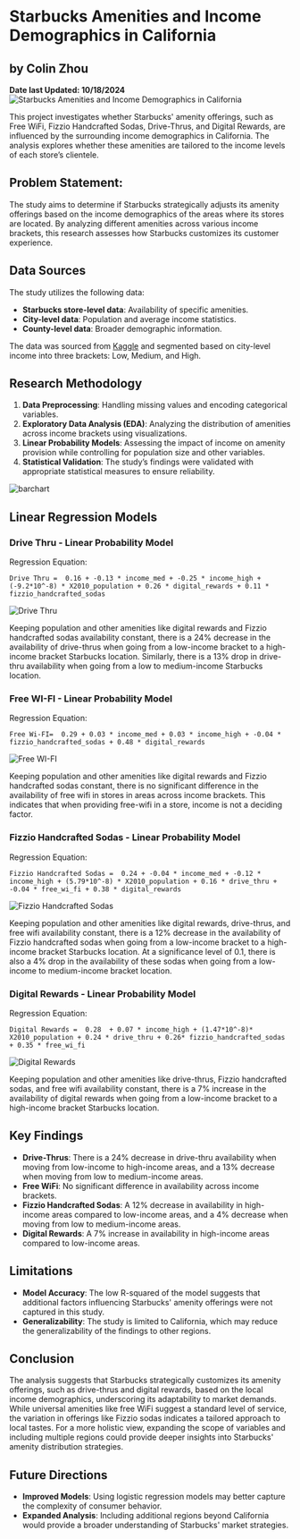 # Starbucks Amenities and Income Demographics in California
## by Colin Zhou
**Date last Updated: 10/18/2024**
![Starbucks Amenities and Income Demographics in California](https://private-user-images.githubusercontent.com/125409693/377962332-6f326163-f099-4309-af0c-c9e79a51f413.jpg?jwt=eyJhbGciOiJIUzI1NiIsInR5cCI6IkpXVCJ9.eyJpc3MiOiJnaXRodWIuY29tIiwiYXVkIjoicmF3LmdpdGh1YnVzZXJjb250ZW50LmNvbSIsImtleSI6ImtleTUiLCJleHAiOjE3MjkyNzM5MjMsIm5iZiI6MTcyOTI3MzYyMywicGF0aCI6Ii8xMjU0MDk2OTMvMzc3OTYyMzMyLTZmMzI2MTYzLWYwOTktNDMwOS1hZjBjLWM5ZTc5YTUxZjQxMy5qcGc_WC1BbXotQWxnb3JpdGhtPUFXUzQtSE1BQy1TSEEyNTYmWC1BbXotQ3JlZGVudGlhbD1BS0lBVkNPRFlMU0E1M1BRSzRaQSUyRjIwMjQxMDE4JTJGdXMtZWFzdC0xJTJGczMlMkZhd3M0X3JlcXVlc3QmWC1BbXotRGF0ZT0yMDI0MTAxOFQxNzQ3MDNaJlgtQW16LUV4cGlyZXM9MzAwJlgtQW16LVNpZ25hdHVyZT1iNmQyNDg4YjllNzgwYWI0YTFmNDhkMWQ2MjE5ZjNkYjk0ZTVmYTI1M2VkMjgzYTdhYzM0ODE4MzcxNjg4NWUwJlgtQW16LVNpZ25lZEhlYWRlcnM9aG9zdCJ9.AOgswB_xABriqfqb-2aRYVa5imKhBXKAP6SiP8LI-1I)

This project investigates whether Starbucks' amenity offerings, such as Free WiFi, Fizzio Handcrafted Sodas, Drive-Thrus, and Digital Rewards, are influenced by the surrounding income demographics in California. The analysis explores whether these amenities are tailored to the income levels of each store’s clientele.


## Problem Statement:

The study aims to determine if Starbucks strategically adjusts its amenity offerings based on the income demographics of the areas where its stores are located. By analyzing different amenities across various income brackets, this research assesses how Starbucks customizes its customer experience.

## Data Sources
The study utilizes the following data:

- **Starbucks store-level data**: Availability of specific amenities.
- **City-level data**: Population and average income statistics.
- **County-level data**: Broader demographic information.

The data was sourced from [Kaggle](https://www.kaggle.com/datasets/mexwell/starbucks-worldwide-and-california) and segmented based on city-level income into three brackets: Low, Medium, and High.

## Research Methodology
1. **Data Preprocessing**: Handling missing values and encoding categorical variables.
2. **Exploratory Data Analysis (EDA)**: Analyzing the distribution of amenities across income brackets using visualizations.
3. **Linear Probability Models**: Assessing the impact of income on amenity provision while controlling for population size and other variables.
4. **Statistical Validation**: The study’s findings were validated with appropriate statistical measures to ensure reliability.

![barchart](https://private-user-images.githubusercontent.com/125409693/377967800-ec4bf5cd-5850-4b53-b21c-4b1a88a78f4c.png?jwt=eyJhbGciOiJIUzI1NiIsInR5cCI6IkpXVCJ9.eyJpc3MiOiJnaXRodWIuY29tIiwiYXVkIjoicmF3LmdpdGh1YnVzZXJjb250ZW50LmNvbSIsImtleSI6ImtleTUiLCJleHAiOjE3MjkyNzQ4NTMsIm5iZiI6MTcyOTI3NDU1MywicGF0aCI6Ii8xMjU0MDk2OTMvMzc3OTY3ODAwLWVjNGJmNWNkLTU4NTAtNGI1My1iMjFjLTRiMWE4OGE3OGY0Yy5wbmc_WC1BbXotQWxnb3JpdGhtPUFXUzQtSE1BQy1TSEEyNTYmWC1BbXotQ3JlZGVudGlhbD1BS0lBVkNPRFlMU0E1M1BRSzRaQSUyRjIwMjQxMDE4JTJGdXMtZWFzdC0xJTJGczMlMkZhd3M0X3JlcXVlc3QmWC1BbXotRGF0ZT0yMDI0MTAxOFQxODAyMzNaJlgtQW16LUV4cGlyZXM9MzAwJlgtQW16LVNpZ25hdHVyZT00NmFhMTMyZmFiODM3YmRjYjMxNmMxNWZlNzdhMDJmYTIzZTllYmY0N2ZmMTFiMTcxYTFmNzk4YzM5Mzk4MWM2JlgtQW16LVNpZ25lZEhlYWRlcnM9aG9zdCJ9.8glTS4yEVBw6e1TWxOojX0I9JI81m_2cmkbGW-k5TlQ)

## Linear Regression Models
### Drive Thru - Linear Probability Model

Regression Equation: 
~~~~~
Drive Thru =  0.16 + -0.13 * income_med + -0.25 * income_high + (-9.2*10^-8) * X2010_population + 0.26 * digital_rewards + 0.11 * fizzio_handcrafted_sodas
~~~~~
![Drive Thru](https://private-user-images.githubusercontent.com/125409693/377969593-248c5e20-098b-4afe-a823-2cc05230b77d.png?jwt=eyJhbGciOiJIUzI1NiIsInR5cCI6IkpXVCJ9.eyJpc3MiOiJnaXRodWIuY29tIiwiYXVkIjoicmF3LmdpdGh1YnVzZXJjb250ZW50LmNvbSIsImtleSI6ImtleTUiLCJleHAiOjE3MjkyNzUyNzUsIm5iZiI6MTcyOTI3NDk3NSwicGF0aCI6Ii8xMjU0MDk2OTMvMzc3OTY5NTkzLTI0OGM1ZTIwLTA5OGItNGFmZS1hODIzLTJjYzA1MjMwYjc3ZC5wbmc_WC1BbXotQWxnb3JpdGhtPUFXUzQtSE1BQy1TSEEyNTYmWC1BbXotQ3JlZGVudGlhbD1BS0lBVkNPRFlMU0E1M1BRSzRaQSUyRjIwMjQxMDE4JTJGdXMtZWFzdC0xJTJGczMlMkZhd3M0X3JlcXVlc3QmWC1BbXotRGF0ZT0yMDI0MTAxOFQxODA5MzVaJlgtQW16LUV4cGlyZXM9MzAwJlgtQW16LVNpZ25hdHVyZT1mMWQ2NTY0NDUxZTcxYjlmODY2OTI2NjVlNWY5YmI4YmQ3NjQxZDg4YjM3YzczN2JkZjEwNzRiMzc2MTk5ODBjJlgtQW16LVNpZ25lZEhlYWRlcnM9aG9zdCJ9.d5IRb8WToSZSCrr4NrNFCsAqx7xDCXMOfesh0hm4MH4)

Keeping population and other amenities like digital rewards and Fizzio handcrafted sodas availability constant, there is a 24% decrease in the availability of drive-thrus when going from a low-income bracket to a high-income bracket Starbucks location. Similarly, there is a 13% drop in drive-thru availability when going from a low to medium-income Starbucks location.

### Free WI-FI - Linear Probability Model

Regression Equation: 
~~~~~
Free Wi-FI=  0.29 + 0.03 * income_med + 0.03 * income_high + -0.04 * fizzio_handcrafted_sodas + 0.48 * digital_rewards
~~~~~
![Free WI-FI](https://private-user-images.githubusercontent.com/125409693/377969652-833d514e-214f-4de2-a3a3-625e3f31d832.png?jwt=eyJhbGciOiJIUzI1NiIsInR5cCI6IkpXVCJ9.eyJpc3MiOiJnaXRodWIuY29tIiwiYXVkIjoicmF3LmdpdGh1YnVzZXJjb250ZW50LmNvbSIsImtleSI6ImtleTUiLCJleHAiOjE3MjkyNzUyNzUsIm5iZiI6MTcyOTI3NDk3NSwicGF0aCI6Ii8xMjU0MDk2OTMvMzc3OTY5NjUyLTgzM2Q1MTRlLTIxNGYtNGRlMi1hM2EzLTYyNWUzZjMxZDgzMi5wbmc_WC1BbXotQWxnb3JpdGhtPUFXUzQtSE1BQy1TSEEyNTYmWC1BbXotQ3JlZGVudGlhbD1BS0lBVkNPRFlMU0E1M1BRSzRaQSUyRjIwMjQxMDE4JTJGdXMtZWFzdC0xJTJGczMlMkZhd3M0X3JlcXVlc3QmWC1BbXotRGF0ZT0yMDI0MTAxOFQxODA5MzVaJlgtQW16LUV4cGlyZXM9MzAwJlgtQW16LVNpZ25hdHVyZT03MjMyZjU4MDExYzAyYjk2ZTJhMGJjNWUzNTcwOGY4NDEwMWI1ZGU5ZDViNDlkOWZlMDhiNGFjZjg1ZTMyOTVhJlgtQW16LVNpZ25lZEhlYWRlcnM9aG9zdCJ9.5WQvWMB01OQ3t7dlHErHK9VI88-KhRECnbN4E4xIYio)

Keeping population and other amenities like digital rewards and Fizzio handcrafted sodas constant, there is no significant difference in the availability of free wifi in stores in areas across income brackets. This indicates that when providing free-wifi in a store, income is not a deciding factor.

### Fizzio Handcrafted Sodas - Linear Probability Model

Regression Equation: 
~~~~~
Fizzio Handcrafted Sodas =  0.24 + -0.04 * income_med + -0.12 * income_high + (5.79*10^-8) * X2010_population + 0.16 * drive_thru + -0.04 * free_wi_fi + 0.38 * digital_rewards
~~~~~
![Fizzio Handcrafted Sodas](https://private-user-images.githubusercontent.com/125409693/377969684-148c8d6f-eea2-416f-8da4-1cc3e28e79a7.png?jwt=eyJhbGciOiJIUzI1NiIsInR5cCI6IkpXVCJ9.eyJpc3MiOiJnaXRodWIuY29tIiwiYXVkIjoicmF3LmdpdGh1YnVzZXJjb250ZW50LmNvbSIsImtleSI6ImtleTUiLCJleHAiOjE3MjkyNzUyNzUsIm5iZiI6MTcyOTI3NDk3NSwicGF0aCI6Ii8xMjU0MDk2OTMvMzc3OTY5Njg0LTE0OGM4ZDZmLWVlYTItNDE2Zi04ZGE0LTFjYzNlMjhlNzlhNy5wbmc_WC1BbXotQWxnb3JpdGhtPUFXUzQtSE1BQy1TSEEyNTYmWC1BbXotQ3JlZGVudGlhbD1BS0lBVkNPRFlMU0E1M1BRSzRaQSUyRjIwMjQxMDE4JTJGdXMtZWFzdC0xJTJGczMlMkZhd3M0X3JlcXVlc3QmWC1BbXotRGF0ZT0yMDI0MTAxOFQxODA5MzVaJlgtQW16LUV4cGlyZXM9MzAwJlgtQW16LVNpZ25hdHVyZT04YzdmN2E2Y2RlN2E5ZWIzNWI5MTMyMDYxNDY3NzFiNzQwNmU1ODdhYzRmODY0NzA4YWVmYTU5MjZkNjMxYWJkJlgtQW16LVNpZ25lZEhlYWRlcnM9aG9zdCJ9.IKpBMUzA8t-dtCg-eSR-VLanlPqxOsjSP6bRaYL0Ix8)

Keeping population and other amenities like digital rewards, drive-thrus, and free wifi availability constant, there is a 12% decrease in the availability of Fizzio handcrafted sodas when going from a low-income bracket to a high-income bracket Starbucks location. At a significance level of 0.1, there is also a 4% drop in the availability of these sodas when going from a low-income to medium-income bracket location.

### Digital Rewards - Linear Probability Model

Regression Equation: 
~~~~~
Digital Rewards =  0.28  + 0.07 * income_high + (1.47*10^-8)* X2010_population + 0.24 * drive_thru + 0.26* fizzio_handcrafted_sodas + 0.35 * free_wi_fi
~~~~~
![Digital Rewards](https://private-user-images.githubusercontent.com/125409693/377970475-5c333f74-9621-4a54-973f-8e4881e944bf.png?jwt=eyJhbGciOiJIUzI1NiIsInR5cCI6IkpXVCJ9.eyJpc3MiOiJnaXRodWIuY29tIiwiYXVkIjoicmF3LmdpdGh1YnVzZXJjb250ZW50LmNvbSIsImtleSI6ImtleTUiLCJleHAiOjE3MjkyNzU0NTcsIm5iZiI6MTcyOTI3NTE1NywicGF0aCI6Ii8xMjU0MDk2OTMvMzc3OTcwNDc1LTVjMzMzZjc0LTk2MjEtNGE1NC05NzNmLThlNDg4MWU5NDRiZi5wbmc_WC1BbXotQWxnb3JpdGhtPUFXUzQtSE1BQy1TSEEyNTYmWC1BbXotQ3JlZGVudGlhbD1BS0lBVkNPRFlMU0E1M1BRSzRaQSUyRjIwMjQxMDE4JTJGdXMtZWFzdC0xJTJGczMlMkZhd3M0X3JlcXVlc3QmWC1BbXotRGF0ZT0yMDI0MTAxOFQxODEyMzdaJlgtQW16LUV4cGlyZXM9MzAwJlgtQW16LVNpZ25hdHVyZT1lN2IwZjEwMTY0MDZkMzMwYjU0M2FjYzVmMTU0NjJhODIwYWY0NWUxNDMxMmFlNTRkOGI0YjMxMzQyMDFmMThjJlgtQW16LVNpZ25lZEhlYWRlcnM9aG9zdCJ9.DYwrP25LXxHNzKaBk9AWgI8EBSnMZLyCRQ01nBe0kV4)

Keeping population and other amenities like drive-thrus, Fizzio handcrafted sodas, and free wifi availability constant, there is a 7% increase in the availability of digital rewards when going from a low-income bracket to a high-income bracket Starbucks location.


## Key Findings
- **Drive-Thrus**: There is a 24% decrease in drive-thru availability when moving from low-income to high-income areas, and a 13% decrease when moving from low to medium-income areas.
- **Free WiFi**: No significant difference in availability across income brackets.
- **Fizzio Handcrafted Sodas**: A 12% decrease in availability in high-income areas compared to low-income areas, and a 4% decrease when moving from low to medium-income areas.
- **Digital Rewards**: A 7% increase in availability in high-income areas compared to low-income areas.

## Limitations
- **Model Accuracy**: The low R-squared of the model suggests that additional factors influencing Starbucks' amenity offerings were not captured in this study.
- **Generalizability**: The study is limited to California, which may reduce the generalizability of the findings to other regions.

## Conclusion
The analysis suggests that Starbucks strategically customizes its amenity offerings, such as drive-thrus and digital rewards, based on the local income demographics, underscoring its adaptability to market demands. While universal amenities like free WiFi suggest a standard level of service, the variation in offerings like Fizzio sodas indicates a tailored approach to local tastes. For a more holistic view, expanding the scope of variables and including multiple regions could provide deeper insights into Starbucks' amenity distribution strategies.

## Future Directions
- **Improved Models**: Using logistic regression models may better capture the complexity of consumer behavior.
- **Expanded Analysis**: Including additional regions beyond California would provide a broader understanding of Starbucks' market strategies.
